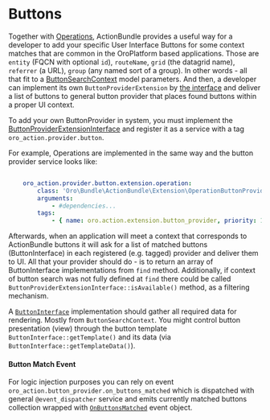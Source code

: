 Buttons
=======

Together with [Operations](./operations.md), ActionBundle provides a useful way for a developer to add your specific
 User Interface Buttons for some context matches that are common in the OroPlatform based applications.
Those are `entity` (FQCN with optional `id`), `routeName`, `grid` (the datagrid name), `referrer` (a URL), `group` (any named sort of a group).
 In other words - all that fit to a [ButtonSearchContext](../../Button/ButtonSearchContext.php) model parameters.
And then, a developer can implement its own `ButtonProviderExtension` by [the interface](../../Extension/ButtonProviderExtensionInterface.php) and deliver a list of buttons
 to general button provider that places found buttons within a proper UI context.

To add your own ButtonProvider in system, you must implement the [ButtonProviderExtensionInterface](../../Extension/ButtonProviderExtensionInterface.php) 
and register it as a service with a tag `oro_action.provider.button`. 

For example, Operations are implemented in the same way and the button provider service looks like:
```YAML

    oro_action.provider.button.extension.operation:
        class: 'Oro\Bundle\ActionBundle\Extension\OperationButtonProviderExtension'
        arguments: 
            - #dependencies...
        tags:
            - { name: oro.action.extension.button_provider, priority: 100 } #<- register/inject extension via tag

```

Afterwards, when an application will meet a context that corresponds to ActionBundle buttons it will ask for a list of matched buttons (ButtonInterface) in each registered (e.g. tagged) provider and deliver them to UI.
All that your provider should do - is to return an array of ButtonInterface implementations from `find` method.
Additionally, if context of button search was not fully defined at `find` there could be called `ButtonProviderExtensionInterface::isAvailable()` method, as a filtering mechanism.

A [`ButtonInterface`](../../Button/ButtonInterface.php) implementation should gather all required data for rendering. Mostly from `ButtonSearchContext`.
You might control button presentation (view) through the button template `ButtonInterface::getTemplate()` and its data (via `ButtonInterface::getTemplateData()`). 

#### Button Match Event
For logic injection purposes you can rely on event `oro_action.button_provider.on_buttons_matched` 
which is dispatched with general `@event_dispatcher` service and emits currently matched buttons collection wrapped 
with [`OnButtonsMatched`](../../Provider/Event/OnButtonsMatched.php) event object.
